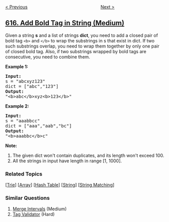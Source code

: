 <!--|This file generated by command(leetcode description); DO NOT EDIT.    |-->
<!--+----------------------------------------------------------------------+-->
<!--|@author    openset <openset.wang@gmail.com>                           |-->
<!--|@link      https://github.com/openset                                 |-->
<!--|@home      https://github.com/openset/leetcode                        |-->
<!--+----------------------------------------------------------------------+-->

[< Previous](../average-salary-departments-vs-company "Average Salary: Departments VS Company")
　　　　　　　　　　　　　　　　
[Next >](../merge-two-binary-trees "Merge Two Binary Trees")

## [616. Add Bold Tag in String (Medium)](https://leetcode.com/problems/add-bold-tag-in-string "给字符串添加加粗标签")

Given a string <b>s</b> and a list of strings <b>dict</b>, you need to add a closed pair of bold tag <code>&lt;b&gt;</code> and <code>&lt;/b&gt;</code> to wrap the substrings in s that exist in dict. If two such substrings overlap, you need to wrap them together by only one pair of closed bold tag. Also, if two substrings wrapped by bold tags are consecutive, you need to combine them. 

<p><b>Example 1:</b><br />
<pre>
<b>Input:</b> 
s = "abcxyz123"
dict = ["abc","123"]
<b>Output:</b>
"&lt;b&gt;abc&lt;/b&gt;xyz&lt;b&gt;123&lt;/b&gt;"
</pre>
</p>

<p><b>Example 2:</b><br />
<pre>
<b>Input:</b> 
s = "aaabbcc"
dict = ["aaa","aab","bc"]
<b>Output:</b>
"&lt;b&gt;aaabbc&lt;/b&gt;c"
</pre>
</p>

<p><b>Note:</b><br>
<ol>
<li>The given dict won't contain duplicates, and its length won't exceed 100.</li>
<li>All the strings in input have length in range [1, 1000]. </li>
</ol>
</p>

### Related Topics
  [[Trie](../../tag/trie/README.md)]
  [[Array](../../tag/array/README.md)]
  [[Hash Table](../../tag/hash-table/README.md)]
  [[String](../../tag/string/README.md)]
  [[String Matching](../../tag/string-matching/README.md)]

### Similar Questions
  1. [Merge Intervals](../merge-intervals) (Medium)
  1. [Tag Validator](../tag-validator) (Hard)
